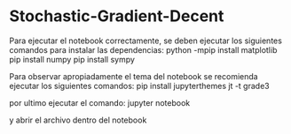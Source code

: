 # Stochastic-Gradient-Decent
Para ejecutar el notebook correctamente, se deben ejecutar los siguientes comandos para instalar las dependencias:
python -mpip install matplotlib
pip install numpy
pip install sympy

Para observar apropiadamente el tema del notebook se recomienda ejecutar los siguientes comandos:
pip install jupyterthemes
jt -t grade3

por ultimo ejecutar el comando:
jupyter notebook

y abrir el archivo dentro del notebook
